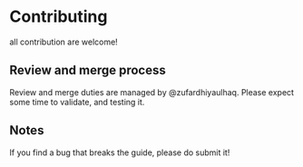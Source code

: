 # Contributing
all contribution are welcome!

## Review and merge process
Review and merge duties are managed by @zufardhiyaulhaq. Please expect some time to validate, and testing it.

## Notes
If you find a bug that breaks the guide, please do submit it!
